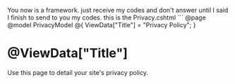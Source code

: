 You now is a framework. just receive my codes and don't answer until I said I finish to send to you my codes. this is the Privacy.cshtml ```
@page
@model PrivacyModel
@{
    ViewData["Title"] = "Privacy Policy";
}
<h1>@ViewData["Title"]</h1>

<p>Use this page to detail your site's privacy policy.</p>

```